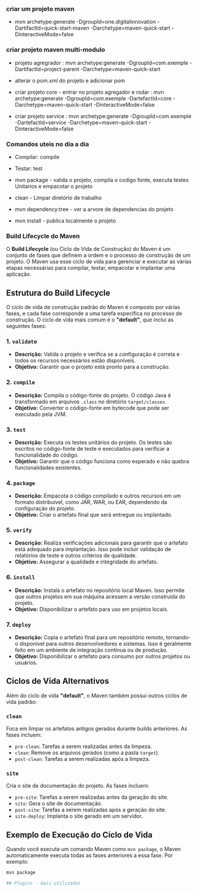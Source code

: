 ### criar um projeto maven

- mvn archetype:generate -DgroupId=one.digitalinnovation -DartifactId=quick-start-maven -Darchetype=maven-quick-start -DinteractiveMode=false

### criar projeto maven multi-modulo
- projeto agregrador : mvn archetype:generate -DgroupId=com.exemple -DartifactId=project-parent -Darchetype=maven-quick-start

- alterar o pom.xml do projeto e adicionar <packaging>pom<packaging> 

- criar projeto core - entrar no projeto agregador e rodar : mvn archetype:generate -DgroupId=com.exemple -DartefactId=core -Darchetype=maven-quick-start -DinteractiveMode=false

- criar projeto service : mvn archetype:generate -DgroupId=com.exemple -DartefactId=service -Darchetype=maven-quick-start -DinteractiveMode=false

### Comandos uteis no dia a dia

- Compilar: compile
- Testar: test
- mvn package - valida o projeto, compila o codigo fonte, executa testes Unitarios e empacotar o projeto

- clean - Limpar diretório de trabalho
- mvn dependency:tree - ver a arvore de dependencias do projeto
- mvn install - publica localmente o projeto 

### Build Lifecycle do Maven

O **Build Lifecycle** (ou Ciclo de Vida de Construção) do Maven é um conjunto de fases que definem a ordem e o processo de construção de um projeto. O Maven usa esse ciclo de vida para gerenciar e executar as várias etapas necessárias para compilar, testar, empacotar e implantar uma aplicação.

## Estrutura do Build Lifecycle

O ciclo de vida de construção padrão do Maven é composto por várias fases, e cada fase corresponde a uma tarefa específica no processo de construção. O ciclo de vida mais comum é o **"default"**, que inclui as seguintes fases:

### 1. `validate`

- **Descrição:** Valida o projeto e verifica se a configuração é correta e todos os recursos necessários estão disponíveis.
- **Objetivo:** Garantir que o projeto está pronto para a construção.

### 2. `compile`

- **Descrição:** Compila o código-fonte do projeto. O código Java é transformado em arquivos `.class` no diretório `target/classes`.
- **Objetivo:** Converter o código-fonte em bytecode que pode ser executado pela JVM.

### 3. `test`

- **Descrição:** Executa os testes unitários do projeto. Os testes são escritos no código-fonte de teste e executados para verificar a funcionalidade do código.
- **Objetivo:** Garantir que o código funciona como esperado e não quebra funcionalidades existentes.

### 4. `package`

- **Descrição:** Empacota o código compilado e outros recursos em um formato distribuível, como JAR, WAR, ou EAR, dependendo da configuração do projeto.
- **Objetivo:** Criar o artefato final que será entregue ou implantado.

### 5. `verify`

- **Descrição:** Realiza verificações adicionais para garantir que o artefato está adequado para implantação. Isso pode incluir validação de relatórios de teste e outros critérios de qualidade.
- **Objetivo:** Assegurar a qualidade e integridade do artefato.

### 6. `install`

- **Descrição:** Instala o artefato no repositório local Maven. Isso permite que outros projetos em sua máquina acessem a versão construída do projeto.
- **Objetivo:** Disponibilizar o artefato para uso em projetos locais.

### 7. `deploy`

- **Descrição:** Copia o artefato final para um repositório remoto, tornando-o disponível para outros desenvolvedores e sistemas. Isso é geralmente feito em um ambiente de integração contínua ou de produção.
- **Objetivo:** Disponibilizar o artefato para consumo por outros projetos ou usuários.

## Ciclos de Vida Alternativos

Além do ciclo de vida **"default"**, o Maven também possui outros ciclos de vida padrão:

### `clean`

Foca em limpar os artefatos antigos gerados durante builds anteriores. As fases incluem:
- `pre-clean`: Tarefas a serem realizadas antes da limpeza.
- `clean`: Remove os arquivos gerados (como a pasta `target`).
- `post-clean`: Tarefas a serem realizadas após a limpeza.

### `site`

Cria o site de documentação do projeto. As fases incluem:
- `pre-site`: Tarefas a serem realizadas antes da geração do site.
- `site`: Gera o site de documentação.
- `post-site`: Tarefas a serem realizadas após a geração do site.
- `site-deploy`: Implanta o site gerado em um servidor.

## Exemplo de Execução do Ciclo de Vida

Quando você executa um comando Maven como `mvn package`, o Maven automaticamente executa todas as fases anteriores a essa fase. Por exemplo:

```bash
mvn package

## Plugins - mais utilizados
